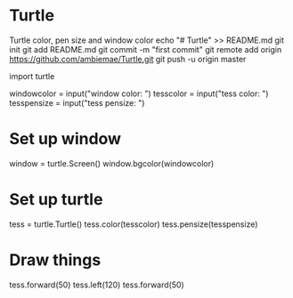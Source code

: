 # Turtle
Turtle color, pen size and window color
echo "# Turtle" >> README.md
git init
git add README.md
git commit -m "first commit"
git remote add origin https://github.com/ambiemae/Turtle.git
git push -u origin master


import turtle

windowcolor = input("window color: ")
tesscolor = input("tess color: ")
tesspensize = input("tess pensize: ")

# Set up window

window = turtle.Screen()
window.bgcolor(windowcolor)

# Set up turtle

tess = turtle.Turtle()
tess.color(tesscolor)
tess.pensize(tesspensize)

# Draw things

tess.forward(50)
tess.left(120)
tess.forward(50)
